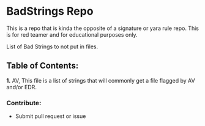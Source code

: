 # BadStrings Repo
This is a repo that is kinda the opposite of a signature or yara rule repo. This is for red teamer and for educational purposes only.

List of Bad Strings to not put in files.

## Table of Contents:
**1.** AV, This file is a list of strings that will commonly get a file flagged by AV and/or EDR.

### Contribute:
- Submit pull request or issue

